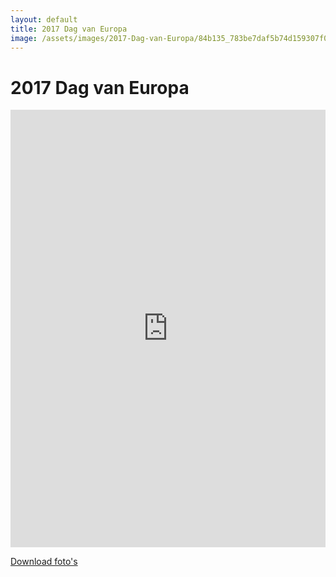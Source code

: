 ```yaml
---
layout: default
title: 2017 Dag van Europa
image: /assets/images/2017-Dag-van-Europa/84b135_783be7daf5b74d159307f09b27a914cb~mv2_d_4128_2322_s_2.jpg
---
```


# 2017 Dag van Europa

<iframe src="https://albumizr.com/a/hLwS" scrolling="no" frameborder="0" allowfullscreen width="100%" height="700px"></iframe>

[Download foto's](/assets/images/2017-Dag-van-Europa/)
